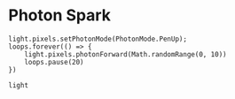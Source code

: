 # Photon Spark

```blocks
light.pixels.setPhotonMode(PhotonMode.PenUp);
loops.forever(() => {
    light.pixels.photonForward(Math.randomRange(0, 10))
    loops.pause(20)
})
```

```package
light
```